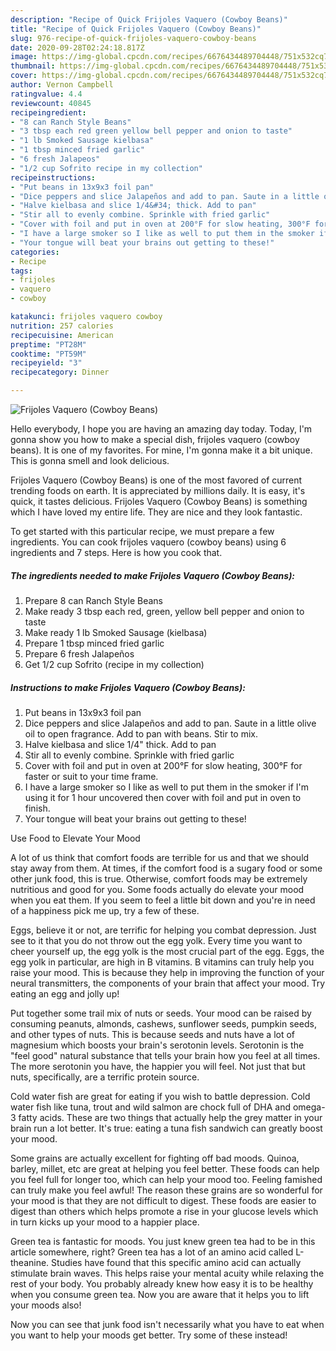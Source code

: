 ```yaml
---
description: "Recipe of Quick Frijoles Vaquero (Cowboy Beans)"
title: "Recipe of Quick Frijoles Vaquero (Cowboy Beans)"
slug: 976-recipe-of-quick-frijoles-vaquero-cowboy-beans
date: 2020-09-28T02:24:18.817Z
image: https://img-global.cpcdn.com/recipes/6676434489704448/751x532cq70/frijoles-vaquero-cowboy-beans-recipe-main-photo.jpg
thumbnail: https://img-global.cpcdn.com/recipes/6676434489704448/751x532cq70/frijoles-vaquero-cowboy-beans-recipe-main-photo.jpg
cover: https://img-global.cpcdn.com/recipes/6676434489704448/751x532cq70/frijoles-vaquero-cowboy-beans-recipe-main-photo.jpg
author: Vernon Campbell
ratingvalue: 4.4
reviewcount: 40845
recipeingredient:
- "8 can Ranch Style Beans"
- "3 tbsp each red green yellow bell pepper and onion to taste"
- "1 lb Smoked Sausage kielbasa"
- "1 tbsp minced fried garlic"
- "6 fresh Jalapeos"
- "1/2 cup Sofrito recipe in my collection"
recipeinstructions:
- "Put beans in 13x9x3 foil pan"
- "Dice peppers and slice Jalapeños and add to pan. Saute in a little olive oil to open fragrance. Add to pan with beans. Stir to mix."
- "Halve kielbasa and slice 1/4&#34; thick. Add to pan"
- "Stir all to evenly combine. Sprinkle with fried garlic"
- "Cover with foil and put in oven at 200°F for slow heating, 300°F for faster or suit to your time frame."
- "I have a large smoker so I like as well to put them in the smoker if I&#39;m using it for 1 hour uncovered then cover with foil and put in oven to finish."
- "Your tongue will beat your brains out getting to these!"
categories:
- Recipe
tags:
- frijoles
- vaquero
- cowboy

katakunci: frijoles vaquero cowboy 
nutrition: 257 calories
recipecuisine: American
preptime: "PT28M"
cooktime: "PT59M"
recipeyield: "3"
recipecategory: Dinner

---
```



![Frijoles Vaquero (Cowboy Beans)](https://img-global.cpcdn.com/recipes/6676434489704448/751x532cq70/frijoles-vaquero-cowboy-beans-recipe-main-photo.jpg)

Hello everybody, I hope you are having an amazing day today. Today, I'm gonna show you how to make a special dish, frijoles vaquero (cowboy beans). It is one of my favorites. For mine, I'm gonna make it a bit unique. This is gonna smell and look delicious.



Frijoles Vaquero (Cowboy Beans) is one of the most favored of current trending foods on earth. It is appreciated by millions daily. It is easy, it's quick, it tastes delicious. Frijoles Vaquero (Cowboy Beans) is something which I have loved my entire life. They are nice and they look fantastic.


To get started with this particular recipe, we must prepare a few ingredients. You can cook frijoles vaquero (cowboy beans) using 6 ingredients and 7 steps. Here is how you cook that.

<!--inarticleads1-->

##### The ingredients needed to make Frijoles Vaquero (Cowboy Beans):

1. Prepare 8 can Ranch Style Beans
1. Make ready 3 tbsp each red, green, yellow bell pepper and onion to taste
1. Make ready 1 lb Smoked Sausage (kielbasa)
1. Prepare 1 tbsp minced fried garlic
1. Prepare 6 fresh Jalapeños
1. Get 1/2 cup Sofrito (recipe in my collection)




<!--inarticleads2-->

##### Instructions to make Frijoles Vaquero (Cowboy Beans):

1. Put beans in 13x9x3 foil pan
1. Dice peppers and slice Jalapeños and add to pan. Saute in a little olive oil to open fragrance. Add to pan with beans. Stir to mix.
1. Halve kielbasa and slice 1/4&#34; thick. Add to pan
1. Stir all to evenly combine. Sprinkle with fried garlic
1. Cover with foil and put in oven at 200°F for slow heating, 300°F for faster or suit to your time frame.
1. I have a large smoker so I like as well to put them in the smoker if I&#39;m using it for 1 hour uncovered then cover with foil and put in oven to finish.
1. Your tongue will beat your brains out getting to these!




Use Food to Elevate Your Mood


A lot of us think that comfort foods are terrible for us and that we should stay away from them. At times, if the comfort food is a sugary food or some other junk food, this is true. Otherwise, comfort foods may be extremely nutritious and good for you. Some foods actually do elevate your mood when you eat them. If you seem to feel a little bit down and you're in need of a happiness pick me up, try a few of these.

Eggs, believe it or not, are terrific for helping you combat depression. Just see to it that you do not throw out the egg yolk. Every time you want to cheer yourself up, the egg yolk is the most crucial part of the egg. Eggs, the egg yolk in particular, are high in B vitamins. B vitamins can truly help you raise your mood. This is because they help in improving the function of your neural transmitters, the components of your brain that affect your mood. Try eating an egg and jolly up!

Put together some trail mix of nuts or seeds. Your mood can be raised by consuming peanuts, almonds, cashews, sunflower seeds, pumpkin seeds, and other types of nuts. This is because seeds and nuts have a lot of magnesium which boosts your brain's serotonin levels. Serotonin is the "feel good" natural substance that tells your brain how you feel at all times. The more serotonin you have, the happier you will feel. Not just that but nuts, specifically, are a terrific protein source.

Cold water fish are great for eating if you wish to battle depression. Cold water fish like tuna, trout and wild salmon are chock full of DHA and omega-3 fatty acids. These are two things that actually help the grey matter in your brain run a lot better. It's true: eating a tuna fish sandwich can greatly boost your mood. 

Some grains are actually excellent for fighting off bad moods. Quinoa, barley, millet, etc are great at helping you feel better. These foods can help you feel full for longer too, which can help your mood too. Feeling famished can truly make you feel awful! The reason these grains are so wonderful for your mood is that they are not difficult to digest. These foods are easier to digest than others which helps promote a rise in your glucose levels which in turn kicks up your mood to a happier place.

Green tea is fantastic for moods. You just knew green tea had to be in this article somewhere, right? Green tea has a lot of an amino acid called L-theanine. Studies have found that this specific amino acid can actually stimulate brain waves. This helps raise your mental acuity while relaxing the rest of your body. You probably already knew how easy it is to be healthy when you consume green tea. Now you are aware that it helps you to lift your moods also!

Now you can see that junk food isn't necessarily what you have to eat when you want to help your moods get better. Try some of these instead!

